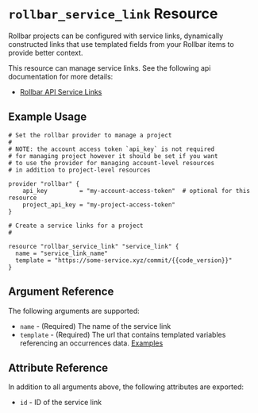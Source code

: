 `rollbar_service_link` Resource
=========================

Rollbar projects can be configured with service links, dynamically constructed links that use templated fields from your Rollbar items to provide better context.

This resource can manage service links.  See the following api documentation for more details:

* [Rollbar API Service Links](https://explorer.docs.rollbar.com/#tag/Service-Links)

Example Usage
-------------

```hcl
# Set the rollbar provider to manage a project
#
# NOTE: the account access token `api_key` is not required
# for managing project however it should be set if you want
# to use the provider for managing account-level resources
# in addition to project-level resources

provider "rollbar" {
    api_key         = "my-account-access-token"  # optional for this resource
    project_api_key = "my-project-access-token"
}

# Create a service links for a project
#

resource "rollbar_service_link" "service_link" {
  name = "service_link_name"
  template = "https://some-service.xyz/commit/{{code_version}}"
}
```

Argument Reference
------------------

The following arguments are supported:

* `name` - (Required) The name of the service link
* `template` - (Required) The url that contains templated variables referencing an occurrences data. [Examples](https://docs.rollbar.com/docs/service-links)


Attribute Reference
-------------------

In addition to all arguments above, the following attributes are exported:

* `id` - ID of the service link
